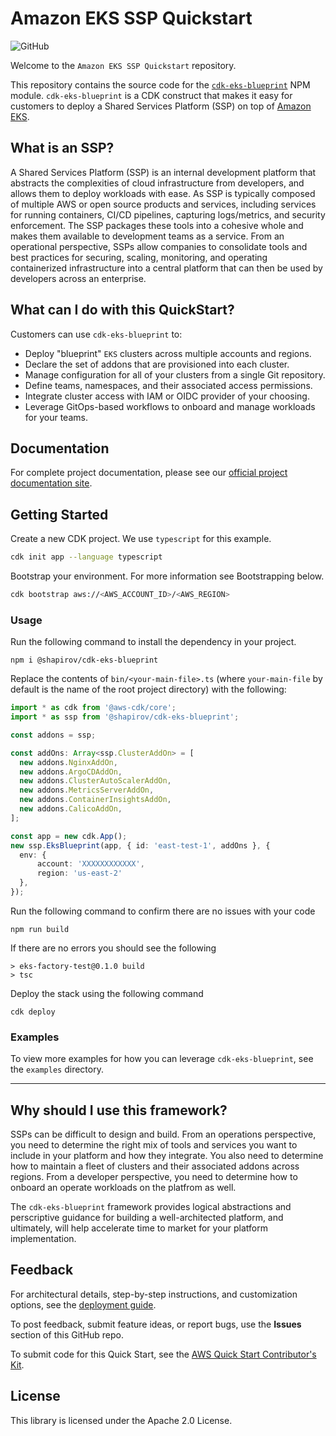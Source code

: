 # Amazon EKS SSP Quickstart

![GitHub](https://img.shields.io/github/license/shapirov103/cdk-eks-blueprint)

Welcome to the `Amazon EKS SSP Quickstart` repository.

This repository contains the source code for the [`cdk-eks-blueprint`](https://www.npmjs.com/package/@shapirov/cdk-eks-blueprint) NPM module. `cdk-eks-blueprint` is a CDK construct that makes it easy for customers to deploy a Shared Services Platform (SSP) on top of [Amazon EKS](https://aws.amazon.com/eks/).

## What is an SSP?

A Shared Services Platform (SSP) is an internal development platform that abstracts the complexities of cloud infrastructure from developers, and allows them to deploy workloads with ease. As SSP is typically composed of multiple AWS or open source products and services, including services for running containers, CI/CD pipelines, capturing logs/metrics, and security enforcement. The SSP packages these tools into a cohesive whole and makes them available to development teams as a service. From an operational perspective, SSPs allow companies to consolidate tools and best practices for securing, scaling, monitoring, and operating containerized infrastructure into a central platform that can then be used by developers across an enterprise.

## What can I do with this QuickStart?

Customers can use `cdk-eks-blueprint` to:

* Deploy "blueprint" `EKS` clusters across multiple accounts and regions. 
* Declare the set of addons that are provisioned into each cluster. 
* Manage configuration for all of your clusters from a single Git repository.
* Define teams, namespaces, and their associated access permissions.
* Integrate cluster access with IAM or OIDC provider of your choosing. 
* Leverage GitOps-based workflows to onboard and manage workloads for your teams. 


## Documentation

For complete project documentation, please see our [official project documentation site](http://aws.amazon.com).

## Getting Started

Create a new CDK project. We use `typescript` for this example. 

```bash
cdk init app --language typescript
```

Bootstrap your environment. For more information see Bootstrapping below.  

```bash
cdk bootstrap aws://<AWS_ACCOUNT_ID>/<AWS_REGION>
```

### Usage

Run the following command to install the dependency in your project.

```
npm i @shapirov/cdk-eks-blueprint
```

Replace the contents of `bin/<your-main-file>.ts` (where `your-main-file` by default is the name of the root project directory) with the following:

```typescript
import * as cdk from '@aws-cdk/core';
import * as ssp from '@shapirov/cdk-eks-blueprint';

const addons = ssp;

const addOns: Array<ssp.ClusterAddOn> = [
  new addons.NginxAddOn, 
  new addons.ArgoCDAddOn,
  new addons.ClusterAutoScalerAddOn,
  new addons.MetricsServerAddOn,
  new addons.ContainerInsightsAddOn,
  new addons.CalicoAddOn,
];

const app = new cdk.App();
new ssp.EksBlueprint(app, { id: 'east-test-1', addOns }, {
  env: {
      account: 'XXXXXXXXXXXX',
      region: 'us-east-2'
  },
});
```

Run the following command to confirm there are no issues with your code

```
npm run build 
```

If there are no errors you should see the following
```
> eks-factory-test@0.1.0 build
> tsc
```

Deploy the stack using the following command

```
cdk deploy
```

### Examples 

To view more examples for how you can leverage `cdk-eks-blueprint`, see the `examples` directory.

---

## Why should I use this framework?  

SSPs can be difficult to design and build. From an operations perspective, you need to determine the right mix of tools and services you want to include in your platform and how they integrate. You also need to determine how to maintain a fleet of clusters and their associated addons across regions. From a developer perspective, you need to determine how to onboard an operate workloads on the platfrom as well. 

The `cdk-eks-blueprint` framework provides logical abstractions and perscriptive guidance for building a well-architected platform, and ultimately, will help accelerate time to market for your platform implementation.

## Feedback

For architectural details, step-by-step instructions, and customization options, see the [deployment guide](https://aws-quickstart.github.io/quickstart-ssp-amazon-eks/).

To post feedback, submit feature ideas, or report bugs, use the **Issues** section of this GitHub repo. 

To submit code for this Quick Start, see the [AWS Quick Start Contributor's Kit](https://aws-quickstart.github.io/).

## License

This library is licensed under the Apache 2.0 License.


